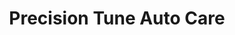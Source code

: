 ---
title: "Precision Tune Auto Care"
url: /minneapolis/precision-tune-auto-care/
shop: Autowerkstatt
---